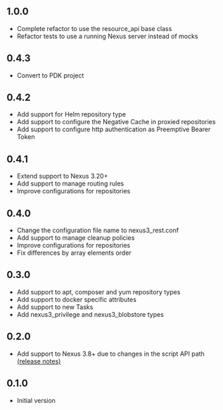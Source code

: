 ## 1.0.0
- Complete refactor to use the resource_api base class
- Refactor tests to use a running Nexus server instead of mocks

## 0.4.3
- Convert to PDK project

## 0.4.2
- Add support for Helm repository type
- Add support to configure the Negative Cache in proxied repositories
- Add support to configure http authentication as Preemptive Bearer Token

## 0.4.1
- Extend support to Nexus 3.20+
- Add support to manage routing rules
- Improve configurations for repositories

## 0.4.0
- Change the configuration file name to nexus3_rest.conf
- Add support to manage cleanup policies
- Improve configurations for repositories
- Fix differences by array elements order

## 0.3.0
- Add support to apt, composer and yum repository types
- Add support to docker specific attributes
- Add support to new Tasks
- Add nexus3_privilege and nexus3_blobstore types

## 0.2.0
- Add support to Nexus 3.8+ due to changes in the script API path [(release notes)](https://help.sonatype.com/repomanager3/release-notes/2018-release-notes#id-2018ReleaseNotes-RepositoryManager3.8.0)

## 0.1.0
- Initial version
